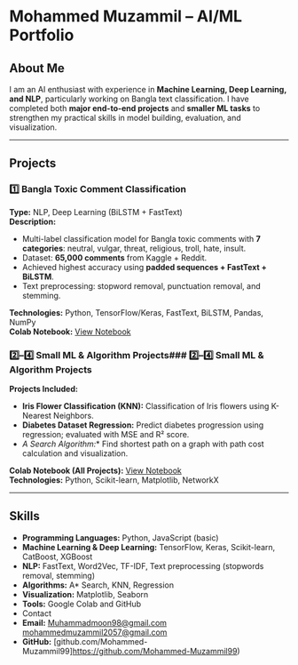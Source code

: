 # Mohammed Muzammil – AI/ML Portfolio

## About Me
I am an AI enthusiast with experience in **Machine Learning, Deep Learning, and NLP**, particularly working on Bangla text classification. I have completed both **major end-to-end projects** and **smaller ML tasks** to strengthen my practical skills in model building, evaluation, and visualization.

---

## Projects

### 1️⃣ Bangla Toxic Comment Classification
**Type:** NLP, Deep Learning (BiLSTM + FastText)  
**Description:**
- Multi-label classification model for Bangla toxic comments with **7 categories**: neutral, vulgar, threat, religious, troll, hate, insult.  
- Dataset: **65,000 comments** from Kaggle + Reddit.  
- Achieved highest accuracy using **padded sequences + FastText + BiLSTM**.  
- Text preprocessing: stopword removal, punctuation removal, and stemming.  

**Technologies:** Python, TensorFlow/Keras, FastText, BiLSTM, Pandas, NumPy  
**Colab Notebook:** [View Notebook](https://colab.research.google.com/drive/1umf6Zzkh-iYtFKYbi8TW66bMN9mHGUbl?usp=sharing)
### 2️⃣–4️⃣ Small ML & Algorithm Projects### 2️⃣–4️⃣ Small ML & Algorithm Projects
**Projects Included:**  
- **Iris Flower Classification (KNN):** Classification of Iris flowers using K-Nearest Neighbors.  
- **Diabetes Dataset Regression:** Predict diabetes progression using regression; evaluated with MSE and R² score.  
- **A* Search Algorithm:** Find shortest path on a graph with path cost calculation and visualization.  

**Colab Notebook (All Projects):** [View Notebook](https://colab.research.google.com/drive/11jdhoV-OyBR04yYRdxpjrNAantX16Q5o?usp=sharing)  
**Technologies:** Python, Scikit-learn, Matplotlib, NetworkX  

---

## Skills
- **Programming Languages:** Python, JavaScript (basic)  
- **Machine Learning & Deep Learning:** TensorFlow, Keras, Scikit-learn, CatBoost, XGBoost  
- **NLP:** FastText, Word2Vec, TF-IDF, Text preprocessing (stopwords removal, stemming)  
- **Algorithms:** A* Search, KNN, Regression  
- **Visualization:** Matplotlib, Seaborn
- **Tools:** Google Colab and GitHub
- Contact
- **Email:** Muhammadmoon98@gmail.com
mohammedmuzammil2057@gmail.com
- **GitHub:** [github.com/Mohammed-Muzammil99]https://github.com/Mohammed-Muzammil99)
